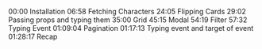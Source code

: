 00:00 Installation
06:58 Fetching Characters
24:05 Flipping Cards
29:02 Passing props and typing them
35:00 Grid
45:15 Modal
54:19 Filter
57:32 Typing Event
01:09:04 Pagination
01:17:13 Typing event and target of event
01:28:17 Recap
